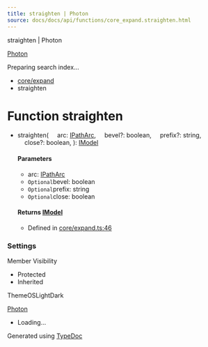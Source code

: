 ```yaml
---
title: straighten | Photon
source: docs/docs/api/functions/core_expand.straighten.html
---
```


straighten | Photon

[Photon](../index.html)




Preparing search index...

* [core/expand](../modules/core_expand.html)
* straighten

# Function straighten

* straighten(
      arc: [IPathArc](../interfaces/core_schema.IPathArc.html),
      bevel?: boolean,
      prefix?: string,
      close?: boolean,
  ): [IModel](../interfaces/core_schema.IModel.html)

  #### Parameters

  + arc: [IPathArc](../interfaces/core_schema.IPathArc.html)
  + `Optional`bevel: boolean
  + `Optional`prefix: string
  + `Optional`close: boolean

  #### Returns [IModel](../interfaces/core_schema.IModel.html)

  + Defined in [core/expand.ts:46](https://github.com/mwhite454/photon/blob/main/packages/photon/src/core/expand.ts#L46)

### Settings

Member Visibility

* Protected
* Inherited

ThemeOSLightDark

[Photon](../index.html)

* Loading...

Generated using [TypeDoc](https://typedoc.org/)
